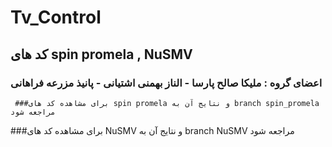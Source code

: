# Tv_Control
## کد های spin promela , NuSMV

### اعضای گروه : ملیکا صالح پارسا - الناز بهمنی اشتیانی - پانیذ مزرعه فراهانی

     ###برای مشاهده کد های spin promela و نتایج آن به branch spin_promela مراجعه شود



###برای مشاهده کد های NuSMV و نتایج آن به branch NuSMV مراجعه شود
